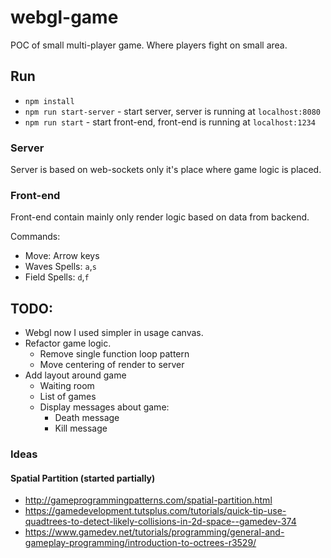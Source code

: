 # webgl-game

POC of small multi-player game. Where players fight on small area.

## Run

- `npm install`
- `npm run start-server` - start server, server is running at `localhost:8080`
- `npm run start` - start front-end, front-end is running at `localhost:1234`

### Server

Server is based on web-sockets only it's place where game logic is placed.

### Front-end

Front-end contain mainly only render logic based on data from backend.

Commands:

- Move: Arrow keys
- Waves Spells: `a`,`s`
- Field Spells: `d`,`f`

## TODO:

- Webgl now I used simpler in usage canvas.
- Refactor game logic.
  - Remove single function loop pattern
  - Move centering of render to server
- Add layout around game
  - Waiting room
  - List of games
  - Display messages about game:
    - Death message
    - Kill message

### Ideas

#### Spatial Partition (started partially)

- http://gameprogrammingpatterns.com/spatial-partition.html
- https://gamedevelopment.tutsplus.com/tutorials/quick-tip-use-quadtrees-to-detect-likely-collisions-in-2d-space--gamedev-374
- https://www.gamedev.net/tutorials/programming/general-and-gameplay-programming/introduction-to-octrees-r3529/
